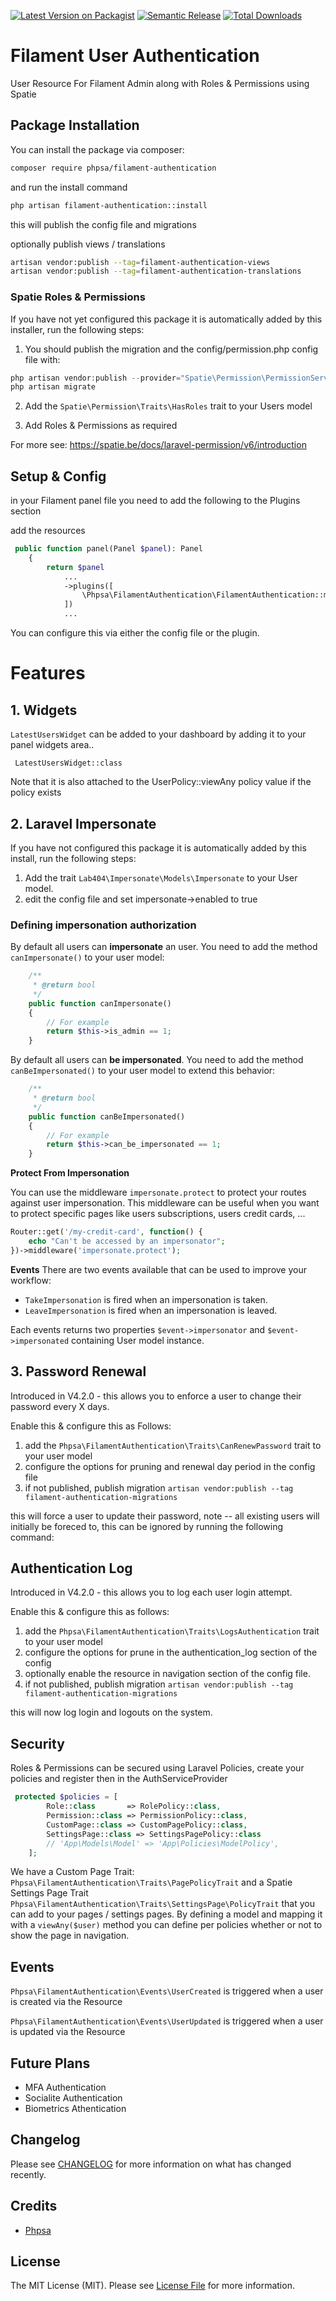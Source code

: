 [![Latest Version on Packagist](https://img.shields.io/packagist/v/phpsa/filament-authentication.svg?style=flat-square)](https://packagist.org/packages/phpsa/filament-authentication)
[![Semantic Release](https://github.com/phpsa/filament-authentication/actions/workflows/release.yml/badge.svg)](https://github.com/phpsa/filament-authentication/actions/workflows/release.yml)
[![Total Downloads](https://img.shields.io/packagist/dt/phpsa/filament-authentication.svg?style=flat-square)](https://packagist.org/packages/phpsa/filament-authentication)

# Filament User Authentication

User Resource For Filament Admin along with Roles & Permissions using Spatie

## Package Installation


You can install the package via composer:

```bash
composer require phpsa/filament-authentication
```
and run the install command

```bash
php artisan filament-authentication::install
```
this will publish the config file and migrations


optionally publish views / translations
```bash
artisan vendor:publish --tag=filament-authentication-views
artisan vendor:publish --tag=filament-authentication-translations
```

### Spatie Roles & Permissions
If you have not yet configured this package it is automatically added by this installer, run the following steps:

1. You should publish the migration and the config/permission.php config file with:

```php
php artisan vendor:publish --provider="Spatie\Permission\PermissionServiceProvider"
php artisan migrate
```

2. Add the `Spatie\Permission\Traits\HasRoles` trait to your Users model

3. Add Roles & Permissions as required

For more see: https://spatie.be/docs/laravel-permission/v6/introduction


## Setup & Config

in your Filament panel file you need to add the following to the Plugins section

add the resources
```php
 public function panel(Panel $panel): Panel
    {
        return $panel
            ...
            ->plugins([
                \Phpsa\FilamentAuthentication\FilamentAuthentication::make(),
            ])
            ...
```

You can configure this via either the config file or the plugin.


# Features
## 1. Widgets
  `LatestUsersWidget`  can be added to your dashboard by adding it to your panel widgets area..
```
 LatestUsersWidget::class
 ```

Note that it is also attached to the UserPolicy::viewAny policy value if the policy exists


## 2. Laravel Impersonate
If you have not configured this package it is automatically added by this install, run the following steps:

1. Add the trait `Lab404\Impersonate\Models\Impersonate` to your User model.
2. edit the config file and set impersonate->enabled to true

### Defining impersonation authorization

By default all users can **impersonate** an user.
You need to add the method `canImpersonate()` to your user model:

```php
    /**
     * @return bool
     */
    public function canImpersonate()
    {
        // For example
        return $this->is_admin == 1;
    }
```

By default all users can **be impersonated**.
You need to add the method `canBeImpersonated()` to your user model to extend this behavior:

```php
    /**
     * @return bool
     */
    public function canBeImpersonated()
    {
        // For example
        return $this->can_be_impersonated == 1;
    }
```

**Protect From Impersonation**

You can use the middleware `impersonate.protect` to protect your routes against user impersonation.
This middleware can be useful when you want to protect specific pages like users subscriptions, users credit cards, ...

```php
Router::get('/my-credit-card', function() {
    echo "Can't be accessed by an impersonator";
})->middleware('impersonate.protect');
```

**Events**
There are two events available that can be used to improve your workflow:
- `TakeImpersonation` is fired when an impersonation is taken.
- `LeaveImpersonation` is fired when an impersonation is leaved.

Each events returns two properties `$event->impersonator` and `$event->impersonated` containing User model instance.

## 3. Password Renewal

Introduced in V4.2.0 - this allows you to enforce a user to change their password every X days.

Enable this & configure this as Follows:
1. add the `Phpsa\FilamentAuthentication\Traits\CanRenewPassword` trait to your user model
2. configure the options for pruning and renewal day period in the config file
3. if not published, publish migration `artisan vendor:publish --tag filament-authentication-migrations`

this will force a user to update their password, note -- all existing users will initially be foreced to, this can be ignored by running the following command:

## Authentication Log

Introduced in V4.2.0 - this allows you to log each user login attempt.

Enable this & configure this as follows:
1. add the `Phpsa\FilamentAuthentication\Traits\LogsAuthentication`  trait to your user model
2. configure the options for prune in the authentication_log section of the config
3. optionally enable the resource in navigation section of the config file.
4. if not published, publish migration `artisan vendor:publish --tag filament-authentication-migrations`

this will now log login and logouts on the system.

## Security
Roles & Permissions can be secured using Laravel Policies,
create your policies and register then in the AuthServiceProvider

```php
 protected $policies = [
        Role::class       => RolePolicy::class,
        Permission::class => PermissionPolicy::class,
        CustomPage::class => CustomPagePolicy::class,
        SettingsPage::class => SettingsPagePolicy::class
        // 'App\Models\Model' => 'App\Policies\ModelPolicy',
    ];
```

We have a Custom Page Trait: `Phpsa\FilamentAuthentication\Traits\PagePolicyTrait` and a Spatie Settings Page Trait `Phpsa\FilamentAuthentication\Traits\SettingsPage\PolicyTrait` that you can add to your pages / settings pages.
By defining a model and mapping it with a `viewAny($user)` method you can define per policies whether or not to show the page in navigation.




## Events

`Phpsa\FilamentAuthentication\Events\UserCreated`  is triggered when a user is created via the Resource

`Phpsa\FilamentAuthentication\Events\UserUpdated` is triggered when a user is updated via the Resource

## Future Plans
* MFA Authentication
* Socialite Authentication
* Biometrics Athentication

## Changelog

Please see [CHANGELOG](CHANGELOG.md) for more information on what has changed recently.

## Credits

- [Phpsa](https://github.com/phpsa)

## License

The MIT License (MIT). Please see [License File](LICENSE.md) for more information.
